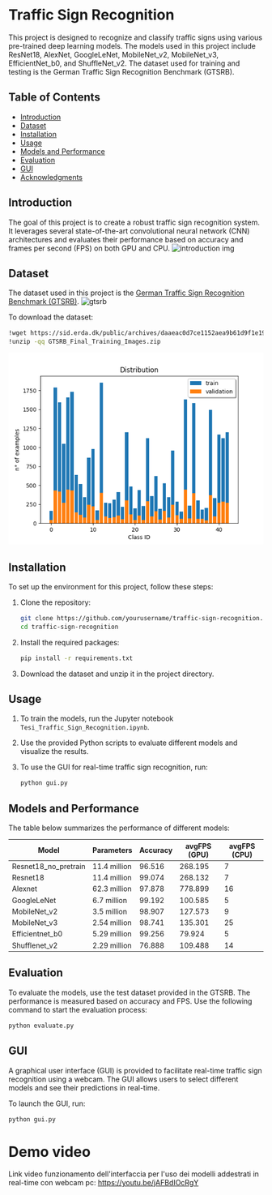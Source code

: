 # Traffic Sign Recognition

This project is designed to recognize and classify traffic signs using various pre-trained deep learning models. The models used in this project include ResNet18, AlexNet, GoogleLeNet, MobileNet_v2, MobileNet_v3, EfficientNet_b0, and ShuffleNet_v2. The dataset used for training and testing is the German Traffic Sign Recognition Benchmark (GTSRB).

## Table of Contents

- [Introduction](#introduction)
- [Dataset](#dataset)
- [Installation](#installation)
- [Usage](#usage)
- [Models and Performance](#models-and-performance)
- [Evaluation](#evaluation)
- [GUI](#gui)
- [Acknowledgments](#acknowledgments)

## Introduction

The goal of this project is to create a robust traffic sign recognition system. It leverages several state-of-the-art convolutional neural network (CNN) architectures and evaluates their performance based on accuracy and frames per second (FPS) on both GPU and CPU.
![introduction img](https://miro.medium.com/v2/resize:fit:1400/1*e0UlsRVfTM2xw_uVWTsPVg.png)

## Dataset

The dataset used in this project is the [German Traffic Sign Recognition Benchmark (GTSRB)](https://sid.erda.dk/public/archives/daaeac0d7ce1152aea9b61d9f1e19370/GTSRB_Final_Training_Images.zip). 
![gtsrb](https://production-media.paperswithcode.com/datasets/GTSRB-0000000633-9ce3c5f6_Dki5Rsf.jpg)

To download the dataset:

```bash
!wget https://sid.erda.dk/public/archives/daaeac0d7ce1152aea9b61d9f1e19370/GTSRB_Final_Training_Images.zip
!unzip -qq GTSRB_Final_Training_Images.zip
```
![Train_Validation](src/Train_Validation_set.png)

## Installation

To set up the environment for this project, follow these steps:

1. Clone the repository:
   ```bash
   git clone https://github.com/yourusername/traffic-sign-recognition.git
   cd traffic-sign-recognition
   ```

2. Install the required packages:
   ```bash
   pip install -r requirements.txt
   ```

3. Download the dataset and unzip it in the project directory.

## Usage

1. To train the models, run the Jupyter notebook `Tesi_Traffic_Sign_Recognition.ipynb`.

2. Use the provided Python scripts to evaluate different models and visualize the results.

3. To use the GUI for real-time traffic sign recognition, run:
   ```bash
   python gui.py
   ```

## Models and Performance

The table below summarizes the performance of different models:

| Model             | Parameters    | Accuracy | avgFPS (GPU) | avgFPS (CPU) |
|-------------------|---------------|----------|--------------|--------------|
| Resnet18_no_pretrain | 11.4 million | 96.516   | 268.195      | 7            |
| Resnet18          | 11.4 million  | 99.074   | 268.132      | 7            |
| Alexnet           | 62.3 million  | 97.878   | 778.899      | 16           |
| GoogleLeNet       | 6.7 million   | 99.192   | 100.585      | 5            |
| MobileNet_v2      | 3.5 million   | 98.907   | 127.573      | 9            |
| MobileNet_v3      | 2.54 million  | 98.741   | 135.301      | 25           |
| Efficientnet_b0   | 5.29 million  | 99.256   | 79.924       | 5            |
| Shufflenet_v2     | 2.29 million  | 76.888   | 109.488      | 14           |

## Evaluation

To evaluate the models, use the test dataset provided in the GTSRB. The performance is measured based on accuracy and FPS. Use the following command to start the evaluation process:

```python
python evaluate.py
```

## GUI

A graphical user interface (GUI) is provided to facilitate real-time traffic sign recognition using a webcam. The GUI allows users to select different models and see their predictions in real-time.

To launch the GUI, run:

```bash
python gui.py
```

# Demo video
Link video funzionamento dell'interfaccia per l'uso dei modelli addestrati in real-time con webcam pc: https://youtu.be/jAFBdIOcRgY

